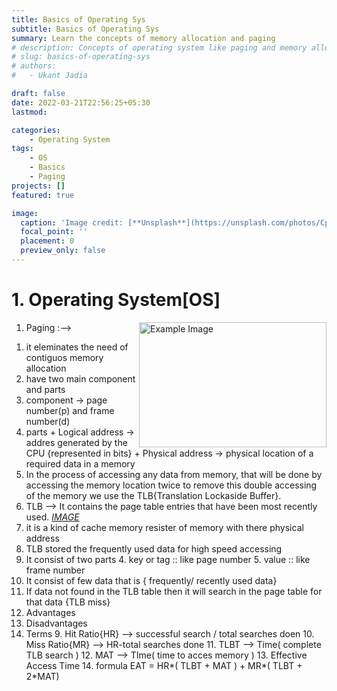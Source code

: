 ```yaml
---
title: Basics of Operating Sys
subtitle: Basics of Operating Sys 
summary: Learn the concepts of memory allocation and paging 
# description: Concepts of operating system like paging and memory allocation
# slug: basics-of-operating-sys
# authors: 
#   - Ukant Jadia

draft: false
date: 2022-03-21T22:56:25+05:30
lastmod: 

categories:
    - Operating System
tags:
    - OS
    - Basics
    - Paging
projects: []
featured: true

image:
  caption: 'Image credit: [**Unsplash**](https://unsplash.com/photos/CpkOjOcXdUY)'
  focal_point: ''
  placement: 0
  preview_only: false
---
```



# 1.  Operating System[OS]   
 
<img src="https://www.gatevidyalay.com/wp-content/uploads/2018/11/Translating-Logical-Address-into-Physical-Address-Diagram.png" alt="Example Image" width="300" height="200" align="right">
 

1.  Paging :--> 
<!-- ![IMAGE](https://www.gatevidyalay.com/wp-content/uploads/2018/11/Translating-Logical-Address-into-Physical-Address-Diagram.png) -->
  1. it eleminates the need of contiguos memory allocation
  2. have two main component and parts
   3. component -> page number(p) and frame number(d)
   4. parts 
    + Logical address -> addres generated by the CPU {represented in bits} 
    + Physical address -> physical location of a required data in a memory
 1. In the process of accessing any data from memory, that will be done by accessing the memory location twice 
  to remove this double accessing of the memory we use the TLB{Translation Lockaside Buffer}.
 1. TLB  --> It contains the page table entries that have been most recently used. *[IMAGE](https://media.geeksforgeeks.org/wp-content/uploads/20190225192626/tlb1.jpg)*
   1. it is a kind of cache memory resister of memory with there physical address
   2. TLB stored the frequently used data for high speed accessing 
   3. It consist of two parts 
    4. key or tag  :: like page number
    5. value  :: like frame number
   4. It consist of few data that is { frequently/ recently used data}
   5. If data not found in the TLB table then it will search in the page table for that data {TLB miss}
   6. Advantages 
   7. Disadvantages
   8. Terms 
    9. Hit Ratio{HR} --> successful search / total searches doen
    10. Miss Ratio{MR} --> HR-total searches done
    11. TLBT --> Time( complete TLB search )
    12. MAT --> TIme( time to acces memory )
      13. Effective Access Time 
       14. formula 
           EAT = HR*( TLBT + MAT ) + MR*( TLBT + 2*MAT)       